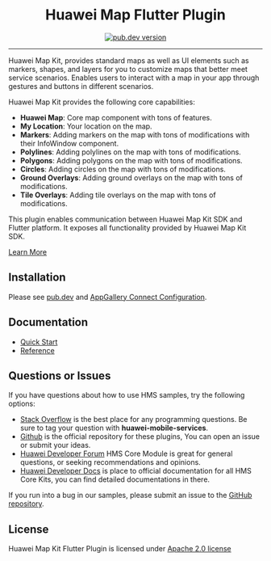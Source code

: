 <p align="center">
  <h1 align="center">Huawei Map Flutter Plugin</h1>
</p>



<p align="center">
  <a href="https://pub.dev/packages/huawei_map"><img src="https://img.shields.io/pub/v/huawei_map?style=for-the-badge" alt="pub.dev version"></a>
</p>


----

Huawei Map Kit, provides standard maps as well as UI elements such as markers, shapes, and layers for you to customize maps that better meet service scenarios. Enables users to interact with a map in your app through gestures and buttons in different scenarios.

Huawei Map Kit provides the following core capabilities:
- **Huawei Map**: Core map component with tons of features.
- **My Location**: Your location on the map.
- **Markers**: Adding markers on the map with tons of modifications with their InfoWindow component.
- **Polylines**: Adding polylines on the map with tons of modifications.
- **Polygons**: Adding polygons on the map with tons of modifications.
- **Circles**: Adding circles on the map with tons of modifications.
- **Ground Overlays**: Adding ground overlays on the map with tons of modifications.
- **Tile Overlays**: Adding tile overlays on the map with tons of modifications.

This plugin enables communication between Huawei Map Kit SDK and Flutter platform. It exposes all functionality provided by Huawei Map Kit SDK.

[Learn More](https://developer.huawei.com/consumer/en/doc/HMS-Plugin-Guides/introduction-0000001050296908-V1?ha_source=hms1)

## Installation

Please see [pub.dev](https://pub.dev/packages/huawei_map/install) and [AppGallery Connect Configuration](https://developer.huawei.com/consumer/en/doc/HMS-Plugin-Guides/config-agc-0000001050296920-V1?ha_source=hms1).

## Documentation

- [Quick Start](https://developer.huawei.com/consumer/en/doc/HMS-Plugin-Guides/createmap-0000001050190759-V1?ha_source=hms1)
- [Reference](https://developer.huawei.com/consumer/en/doc/HMS-Plugin-References/overview-0000001051586849-V1?ha_source=hms1)

## Questions or Issues

If you have questions about how to use HMS samples, try the following options:

- [Stack Overflow](https://stackoverflow.com/questions/tagged/huawei-mobile-services) is the best place for any programming questions. Be sure to tag your question with
  **huawei-mobile-services**.
- [Github](https://github.com/HMS-Core/hms-flutter-plugin) is the official repository for these plugins, You can open an issue or submit your ideas.
- [Huawei Developer Forum](https://forums.developer.huawei.com/forumPortal/en/home?fid=0101187876626530001&ha_source=hms1) HMS Core Module is great for general questions, or seeking recommendations and opinions.
- [Huawei Developer Docs](https://developer.huawei.com/consumer/en/doc/overview/HMS-Core-Plugin?ha_source=hms1) is place to official documentation for all HMS Core Kits, you can find detailed documentations in there.

If you run into a bug in our samples, please submit an issue to the [GitHub repository](https://github.com/HMS-Core/hms-flutter-plugin).

## License

Huawei Map Kit Flutter Plugin is licensed under [Apache 2.0 license](LICENSE)

